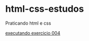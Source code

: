 # html-css-estudos
 Praticando html e css

<a href= "https://nayarasimoes.github.io/html-css-estudos/ex004/index.html">executando exercicio 004</a> 